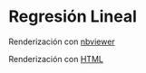 # Regresión Lineal

Renderización con [nbviewer](https://nbviewer.jupyter.org/github/LuzAngelaMD/IA-AP-DIplomado/blob/main/Tarea5.%20Regresi%C3%B3n%20Lineal/Regresi%C3%B3n%20Lineal.ipynb)

Renderización con [HTML]()
